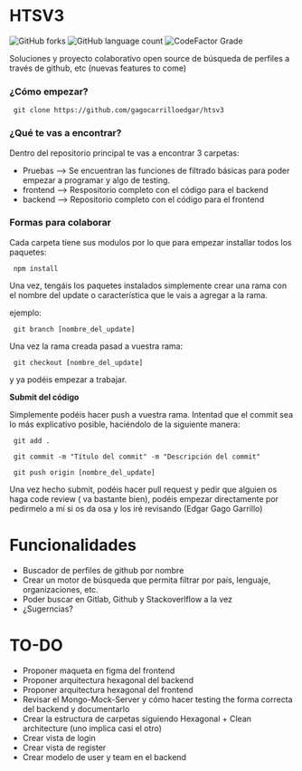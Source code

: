# HTSV3

![GitHub forks](https://img.shields.io/github/forks/gagocarrilloedgar/htsv3)
![GitHub language count](https://img.shields.io/github/languages/count/gagocarrilloedgar/htsv3)
![CodeFactor Grade](https://img.shields.io/codefactor/grade/github/gagocarrilloedgar/htsv3)


Soluciones y proyecto colaborativo open source de búsqueda de perfiles a través de github, etc (nuevas features to come)

### ¿Cómo empezar?

```shell
 git clone https://github.com/gagocarrilloedgar/htsv3
```

### ¿Qué te vas a encontrar?

Dentro del repositorio principal te vas a encontrar 3 carpetas:

- Pruebas --> Se encuentran las funciones de filtrado básicas para poder empezar a programar y algo de testing. 
- frontend --> Respositorio completo con el código para el backend 
- backend --> Repositorio completo con el código para el frontend 

### Formas para colaborar

Cada carpeta tiene sus modulos por lo que para empezar installar todos los paquetes: 

```shell
 npm install
```

Una vez, tengáis los paquetes instalados simplemente crear una rama con el nombre del update o característica que le vais a agregar a la rama.

ejemplo:

```shell
 git branch [nombre_del_update]
```
Una vez la rama creada pasad a vuestra rama: 

```shell
 git checkout [nombre_del_update]
```
y ya podéis empezar a trabajar.

**Submit del código**

Simplemente podéis hacer push a vuestra rama. Intentad que el commit sea lo más explicativo posible, haciéndolo de la siguiente manera:


```shell
 git add .
```

```shell
 git commit -m "Título del commit" -m "Descripción del commit"
```

```shell
 git push origin [nombre_del_update]
```

Una vez hecho submit, podéis hacer pull request y pedir que alguien os haga code review ( va bastante bien), podéis empezar directamente por pedirmelo a mí si os da osa y los iré revisando (Edgar Gago Garrillo)


# Funcionalidades

- Buscador de perfiles de github por nombre
- Crear un motor de búsqueda que permita filtrar por país, lenguaje, organizaciones, etc.
- Poder buscar en Gitlab, Github y Stackoverlflow a la vez
- ¿Sugerncias?


# TO-DO
- Proponer maqueta en figma del frontend
- Proponer arquitectura hexagonal del backend
- Proponer arquitectura hexagonal del frontend
- Revisar el Mongo-Mock-Server y cómo hacer testing the forma correcta del backend y documentarlo
- Crear la estructura de carpetas siguiendo Hexagonal + Clean architecture (uno implica casi el otro)
- Crear vista de login
- Crear vista de register
- Crear modelo de user y team en el backend 






